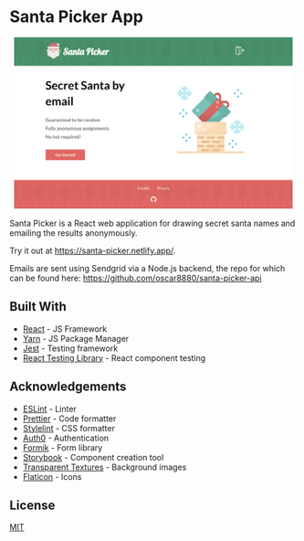 # Santa Picker App

<p align="center">
  <img src="screenshot.png" alt="Screenshot" height="300">
</p>

Santa Picker is a React web application for drawing secret santa names and emailing the results anonymously.

Try it out at https://santa-picker.netlify.app/.

Emails are sent using Sendgrid via a Node.js backend, the repo for which can be found here: https://github.com/oscar8880/santa-picker-api

## Built With

- [React](https://reactjs.org/) - JS Framework
- [Yarn](https://yarnpkg.com/) - JS Package Manager
- [Jest](https://jestjs.io/) - Testing framework
- [React Testing Library](https://testing-library.com/) - React component testing

## Acknowledgements

- [ESLint](https://eslint.org/) - Linter
- [Prettier](https://prettier.io/) - Code formatter
- [Stylelint](https://stylelint.io/) - CSS formatter
- [Auth0](https://auth0.com/) - Authentication
- [Formik](https://formik.org/) - Form library
- [Storybook](https://storybook.js.org/) - Component creation tool
- [Transparent Textures](https://www.transparenttextures.com) - Background images
- [Flaticon](www.flaticon.com) - Icons

## License

[MIT](https://choosealicense.com/licenses/mit/)
